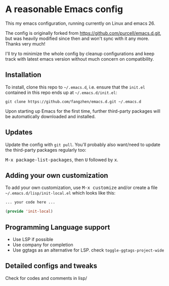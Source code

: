 # A reasonable Emacs config

This my emacs configuration, running currently on Linux and emacs 26.

The config is originally forked from https://github.com/purcell/emacs.d.git,
but was heavily modified since then and won't sync with it any more.
Thanks very much!

I'll try to minimize the whole config by cleanup configurations and keep
track with latest emacs version without much concern on compatibility.


## Installation

To install, clone this repo to `~/.emacs.d`, i.e. ensure that the
`init.el` contained in this repo ends up at `~/.emacs.d/init.el`:

```
git clone https://github.com/fangzhen/emacs.d.git ~/.emacs.d
```

Upon starting up Emacs for the first time, further third-party
packages will be automatically downloaded and installed.

## Updates

Update the config with `git pull`. You'll probably also want/need to update
the third-party packages regularly too:

<kbd>M-x package-list-packages</kbd>, then <kbd>U</kbd> followed by <kbd>x</kbd>.

## Adding your own customization

To add your own customization, use <kbd>M-x customize</kbd> and/or
create a file `~/.emacs.d/lisp/init-local.el` which looks like this:

```el
... your code here ...

(provide 'init-local)
```

## Programming Language support

- Use LSP if possible
- Use company for completion
- Use ggtags as an alternative for LSP. check `toggle-ggtags-project-wide`

## Detailed configs and tweaks
Check for codes and comments in lisp/
